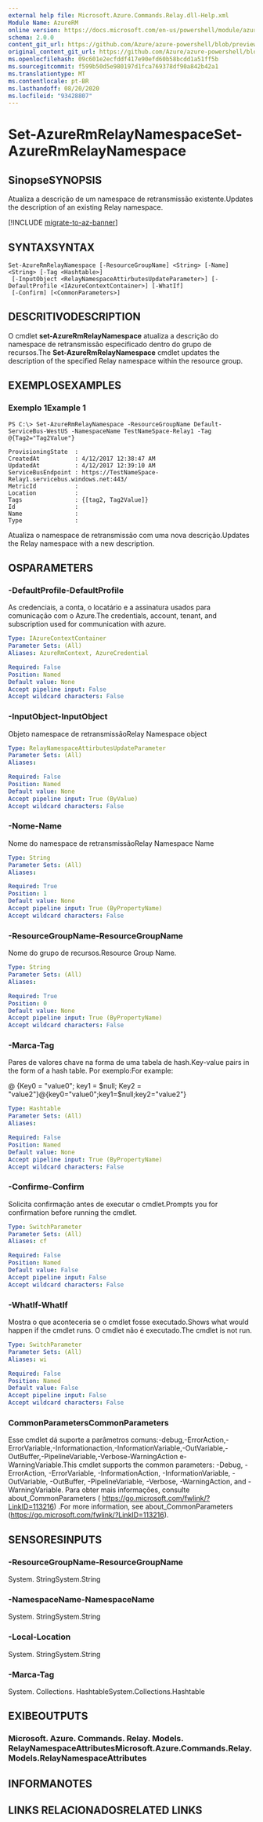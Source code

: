 ```yaml
---
external help file: Microsoft.Azure.Commands.Relay.dll-Help.xml
Module Name: AzureRM
online version: https://docs.microsoft.com/en-us/powershell/module/azurerm.relay/set-azurermrelaynamespace
schema: 2.0.0
content_git_url: https://github.com/Azure/azure-powershell/blob/preview/src/ResourceManager/Relay/Commands.Relay/help/Set-AzureRmRelayNamespace.md
original_content_git_url: https://github.com/Azure/azure-powershell/blob/preview/src/ResourceManager/Relay/Commands.Relay/help/Set-AzureRmRelayNamespace.md
ms.openlocfilehash: 09c601e2ecfddf417e90efd60b58bcdd1a51ff5b
ms.sourcegitcommit: f599b50d5e980197d1fca769378df90a842b42a1
ms.translationtype: MT
ms.contentlocale: pt-BR
ms.lasthandoff: 08/20/2020
ms.locfileid: "93428807"
---
```

# <span data-ttu-id="f53d1-101">Set-AzureRmRelayNamespace</span><span class="sxs-lookup"><span data-stu-id="f53d1-101">Set-AzureRmRelayNamespace</span></span>

## <span data-ttu-id="f53d1-102">Sinopse</span><span class="sxs-lookup"><span data-stu-id="f53d1-102">SYNOPSIS</span></span>
<span data-ttu-id="f53d1-103">Atualiza a descrição de um namespace de retransmissão existente.</span><span class="sxs-lookup"><span data-stu-id="f53d1-103">Updates the description of an existing Relay namespace.</span></span>

[!INCLUDE [migrate-to-az-banner](../../includes/migrate-to-az-banner.md)]

## <span data-ttu-id="f53d1-104">SYNTAX</span><span class="sxs-lookup"><span data-stu-id="f53d1-104">SYNTAX</span></span>

```
Set-AzureRmRelayNamespace [-ResourceGroupName] <String> [-Name] <String> [-Tag <Hashtable>]
 [-InputObject <RelayNamespaceAttirbutesUpdateParameter>] [-DefaultProfile <IAzureContextContainer>] [-WhatIf]
 [-Confirm] [<CommonParameters>]
```

## <span data-ttu-id="f53d1-105">DESCRITIVO</span><span class="sxs-lookup"><span data-stu-id="f53d1-105">DESCRIPTION</span></span>
<span data-ttu-id="f53d1-106">O cmdlet **set-AzureRmRelayNamespace** atualiza a descrição do namespace de retransmissão especificado dentro do grupo de recursos.</span><span class="sxs-lookup"><span data-stu-id="f53d1-106">The **Set-AzureRmRelayNamespace** cmdlet updates the description of the specified Relay namespace within the resource group.</span></span>

## <span data-ttu-id="f53d1-107">EXEMPLOS</span><span class="sxs-lookup"><span data-stu-id="f53d1-107">EXAMPLES</span></span>

### <span data-ttu-id="f53d1-108">Exemplo 1</span><span class="sxs-lookup"><span data-stu-id="f53d1-108">Example 1</span></span>
```
PS C:\> Set-AzureRmRelayNamespace -ResourceGroupName Default-ServiceBus-WestUS -NamespaceName TestNameSpace-Relay1 -Tag @{Tag2="Tag2Value"}

ProvisioningState  :
CreatedAt          : 4/12/2017 12:38:47 AM
UpdatedAt          : 4/12/2017 12:39:10 AM
ServiceBusEndpoint : https://TestNameSpace-Relay1.servicebus.windows.net:443/
MetricId           :
Location           :
Tags               : {[tag2, Tag2Value]}
Id                 :
Name               :
Type               :
```

<span data-ttu-id="f53d1-109">Atualiza o namespace de retransmissão com uma nova descrição.</span><span class="sxs-lookup"><span data-stu-id="f53d1-109">Updates the Relay namespace with a new description.</span></span>

## <span data-ttu-id="f53d1-110">OS</span><span class="sxs-lookup"><span data-stu-id="f53d1-110">PARAMETERS</span></span>

### <span data-ttu-id="f53d1-111">-DefaultProfile</span><span class="sxs-lookup"><span data-stu-id="f53d1-111">-DefaultProfile</span></span>
<span data-ttu-id="f53d1-112">As credenciais, a conta, o locatário e a assinatura usados para comunicação com o Azure.</span><span class="sxs-lookup"><span data-stu-id="f53d1-112">The credentials, account, tenant, and subscription used for communication with azure.</span></span>

```yaml
Type: IAzureContextContainer
Parameter Sets: (All)
Aliases: AzureRmContext, AzureCredential

Required: False
Position: Named
Default value: None
Accept pipeline input: False
Accept wildcard characters: False
```

### <span data-ttu-id="f53d1-113">-InputObject</span><span class="sxs-lookup"><span data-stu-id="f53d1-113">-InputObject</span></span>
<span data-ttu-id="f53d1-114">Objeto namespace de retransmissão</span><span class="sxs-lookup"><span data-stu-id="f53d1-114">Relay Namespace object</span></span>

```yaml
Type: RelayNamespaceAttirbutesUpdateParameter
Parameter Sets: (All)
Aliases: 

Required: False
Position: Named
Default value: None
Accept pipeline input: True (ByValue)
Accept wildcard characters: False
```

### <span data-ttu-id="f53d1-115">-Nome</span><span class="sxs-lookup"><span data-stu-id="f53d1-115">-Name</span></span>
<span data-ttu-id="f53d1-116">Nome do namespace de retransmissão</span><span class="sxs-lookup"><span data-stu-id="f53d1-116">Relay Namespace Name</span></span>

```yaml
Type: String
Parameter Sets: (All)
Aliases: 

Required: True
Position: 1
Default value: None
Accept pipeline input: True (ByPropertyName)
Accept wildcard characters: False
```

### <span data-ttu-id="f53d1-117">-ResourceGroupName</span><span class="sxs-lookup"><span data-stu-id="f53d1-117">-ResourceGroupName</span></span>
<span data-ttu-id="f53d1-118">Nome do grupo de recursos.</span><span class="sxs-lookup"><span data-stu-id="f53d1-118">Resource Group Name.</span></span>

```yaml
Type: String
Parameter Sets: (All)
Aliases: 

Required: True
Position: 0
Default value: None
Accept pipeline input: True (ByPropertyName)
Accept wildcard characters: False
```

### <span data-ttu-id="f53d1-119">-Marca</span><span class="sxs-lookup"><span data-stu-id="f53d1-119">-Tag</span></span>
<span data-ttu-id="f53d1-120">Pares de valores chave na forma de uma tabela de hash.</span><span class="sxs-lookup"><span data-stu-id="f53d1-120">Key-value pairs in the form of a hash table.</span></span> <span data-ttu-id="f53d1-121">Por exemplo:</span><span class="sxs-lookup"><span data-stu-id="f53d1-121">For example:</span></span>

<span data-ttu-id="f53d1-122">@ {Key0 = "value0"; key1 = $null; Key2 = "value2"}</span><span class="sxs-lookup"><span data-stu-id="f53d1-122">@{key0="value0";key1=$null;key2="value2"}</span></span>

```yaml
Type: Hashtable
Parameter Sets: (All)
Aliases: 

Required: False
Position: Named
Default value: None
Accept pipeline input: True (ByPropertyName)
Accept wildcard characters: False
```

### <span data-ttu-id="f53d1-123">-Confirme</span><span class="sxs-lookup"><span data-stu-id="f53d1-123">-Confirm</span></span>
<span data-ttu-id="f53d1-124">Solicita confirmação antes de executar o cmdlet.</span><span class="sxs-lookup"><span data-stu-id="f53d1-124">Prompts you for confirmation before running the cmdlet.</span></span>

```yaml
Type: SwitchParameter
Parameter Sets: (All)
Aliases: cf

Required: False
Position: Named
Default value: False
Accept pipeline input: False
Accept wildcard characters: False
```

### <span data-ttu-id="f53d1-125">-WhatIf</span><span class="sxs-lookup"><span data-stu-id="f53d1-125">-WhatIf</span></span>
<span data-ttu-id="f53d1-126">Mostra o que aconteceria se o cmdlet fosse executado.</span><span class="sxs-lookup"><span data-stu-id="f53d1-126">Shows what would happen if the cmdlet runs.</span></span>
<span data-ttu-id="f53d1-127">O cmdlet não é executado.</span><span class="sxs-lookup"><span data-stu-id="f53d1-127">The cmdlet is not run.</span></span>

```yaml
Type: SwitchParameter
Parameter Sets: (All)
Aliases: wi

Required: False
Position: Named
Default value: False
Accept pipeline input: False
Accept wildcard characters: False
```

### <span data-ttu-id="f53d1-128">CommonParameters</span><span class="sxs-lookup"><span data-stu-id="f53d1-128">CommonParameters</span></span>
<span data-ttu-id="f53d1-129">Esse cmdlet dá suporte a parâmetros comuns:-debug,-ErrorAction,-ErrorVariable,-Informationaction,-InformationVariable,-OutVariable,-OutBuffer,-PipelineVariable,-Verbose-WarningAction e-WarningVariable.</span><span class="sxs-lookup"><span data-stu-id="f53d1-129">This cmdlet supports the common parameters: -Debug, -ErrorAction, -ErrorVariable, -InformationAction, -InformationVariable, -OutVariable, -OutBuffer, -PipelineVariable, -Verbose, -WarningAction, and -WarningVariable.</span></span> <span data-ttu-id="f53d1-130">Para obter mais informações, consulte about_CommonParameters ( https://go.microsoft.com/fwlink/?LinkID=113216) .</span><span class="sxs-lookup"><span data-stu-id="f53d1-130">For more information, see about_CommonParameters (https://go.microsoft.com/fwlink/?LinkID=113216).</span></span>

## <span data-ttu-id="f53d1-131">SENSORES</span><span class="sxs-lookup"><span data-stu-id="f53d1-131">INPUTS</span></span>

### <span data-ttu-id="f53d1-132">-ResourceGroupName</span><span class="sxs-lookup"><span data-stu-id="f53d1-132">-ResourceGroupName</span></span>
 <span data-ttu-id="f53d1-133">System. String</span><span class="sxs-lookup"><span data-stu-id="f53d1-133">System.String</span></span>

### <span data-ttu-id="f53d1-134">-NamespaceName</span><span class="sxs-lookup"><span data-stu-id="f53d1-134">-NamespaceName</span></span>
 <span data-ttu-id="f53d1-135">System. String</span><span class="sxs-lookup"><span data-stu-id="f53d1-135">System.String</span></span>

### <span data-ttu-id="f53d1-136">-Local</span><span class="sxs-lookup"><span data-stu-id="f53d1-136">-Location</span></span>
 <span data-ttu-id="f53d1-137">System. String</span><span class="sxs-lookup"><span data-stu-id="f53d1-137">System.String</span></span>

### <span data-ttu-id="f53d1-138">-Marca</span><span class="sxs-lookup"><span data-stu-id="f53d1-138">-Tag</span></span>
 <span data-ttu-id="f53d1-139">System. Collections. Hashtable</span><span class="sxs-lookup"><span data-stu-id="f53d1-139">System.Collections.Hashtable</span></span>

## <span data-ttu-id="f53d1-140">EXIBE</span><span class="sxs-lookup"><span data-stu-id="f53d1-140">OUTPUTS</span></span>

### <span data-ttu-id="f53d1-141">Microsoft. Azure. Commands. Relay. Models. RelayNamespaceAttributes</span><span class="sxs-lookup"><span data-stu-id="f53d1-141">Microsoft.Azure.Commands.Relay.Models.RelayNamespaceAttributes</span></span>

## <span data-ttu-id="f53d1-142">INFORMA</span><span class="sxs-lookup"><span data-stu-id="f53d1-142">NOTES</span></span>

## <span data-ttu-id="f53d1-143">LINKS RELACIONADOS</span><span class="sxs-lookup"><span data-stu-id="f53d1-143">RELATED LINKS</span></span>

